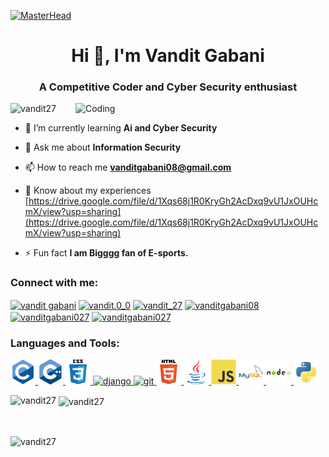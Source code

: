 [![MasterHead](http://lamcdn.net/hopesandfears.com/post-cover/dLYfYLBGDmmQ3DSWcfNk8Q-default.gif)](https://rishavchanda.io)

<h1 align="center">Hi 👋, I'm Vandit Gabani</h1>
<h3 align="center">A Competitive Coder and Cyber Security enthusiast</h3>
<img align="right" alt="Coding" width="400" src="https://c.tenor.com/NOYF3f82b_gAAAAC/programmer.gif">

<p align="left"> <img src="https://komarev.com/ghpvc/?username=vandit27&label=Profile%20views&color=0e75b6&style=flat" alt="vandit27" /> </p>

- 🌱 I’m currently learning **Ai and Cyber Security**

- 💬 Ask me about **Information Security**

- 📫 How to reach me **vanditgabani08@gmail.com**

- 📄 Know about my experiences [https://drive.google.com/file/d/1Xqs68j1R0KryGh2AcDxq9vU1JxOUHcmX/view?usp=sharing](https://drive.google.com/file/d/1Xqs68j1R0KryGh2AcDxq9vU1JxOUHcmX/view?usp=sharing)

- ⚡ Fun fact **I am Bigggg fan of E-sports.**

<h3 align="left">Connect with me:</h3>
<p align="left">
<a href="https://linkedin.com/in/vandit gabani" target="blank"><img align="center" src="https://raw.githubusercontent.com/rahuldkjain/github-profile-readme-generator/master/src/images/icons/Social/linked-in-alt.svg" alt="vandit gabani" height="30" width="40" /></a>
<a href="https://instagram.com/vandit.0_0" target="blank"><img align="center" src="https://raw.githubusercontent.com/rahuldkjain/github-profile-readme-generator/master/src/images/icons/Social/instagram.svg" alt="vandit.0_0" height="30" width="40" /></a>
<a href="https://www.codechef.com/users/vandit_27" target="blank"><img align="center" src="https://cdn.jsdelivr.net/npm/simple-icons@3.1.0/icons/codechef.svg" alt="vandit_27" height="30" width="40" /></a>
<a href="https://www.hackerrank.com/vanditgabani08" target="blank"><img align="center" src="https://raw.githubusercontent.com/rahuldkjain/github-profile-readme-generator/master/src/images/icons/Social/hackerrank.svg" alt="vanditgabani08" height="30" width="40" /></a>
<a href="https://codeforces.com/profile/vanditgabani027" target="blank"><img align="center" src="https://raw.githubusercontent.com/rahuldkjain/github-profile-readme-generator/master/src/images/icons/Social/codeforces.svg" alt="vanditgabani027" height="30" width="40" /></a>
<a href="https://www.leetcode.com/vanditgabani027" target="blank"><img align="center" src="https://raw.githubusercontent.com/rahuldkjain/github-profile-readme-generator/master/src/images/icons/Social/leet-code.svg" alt="vanditgabani027" height="30" width="40" /></a>
</p>

<h3 align="left">Languages and Tools:</h3>
<p align="left"> <a href="https://www.cprogramming.com/" target="_blank" rel="noreferrer"> <img src="https://raw.githubusercontent.com/devicons/devicon/master/icons/c/c-original.svg" alt="c" width="40" height="40"/> </a> <a href="https://www.w3schools.com/cpp/" target="_blank" rel="noreferrer"> <img src="https://raw.githubusercontent.com/devicons/devicon/master/icons/cplusplus/cplusplus-original.svg" alt="cplusplus" width="40" height="40"/> </a> <a href="https://www.w3schools.com/css/" target="_blank" rel="noreferrer"> <img src="https://raw.githubusercontent.com/devicons/devicon/master/icons/css3/css3-original-wordmark.svg" alt="css3" width="40" height="40"/> </a> <a href="https://www.djangoproject.com/" target="_blank" rel="noreferrer"> <img src="https://cdn.worldvectorlogo.com/logos/django.svg" alt="django" width="40" height="40"/> </a> <a href="https://git-scm.com/" target="_blank" rel="noreferrer"> <img src="https://www.vectorlogo.zone/logos/git-scm/git-scm-icon.svg" alt="git" width="40" height="40"/> </a> <a href="https://www.w3.org/html/" target="_blank" rel="noreferrer"> <img src="https://raw.githubusercontent.com/devicons/devicon/master/icons/html5/html5-original-wordmark.svg" alt="html5" width="40" height="40"/> </a> <a href="https://www.java.com" target="_blank" rel="noreferrer"> <img src="https://raw.githubusercontent.com/devicons/devicon/master/icons/java/java-original.svg" alt="java" width="40" height="40"/> </a> <a href="https://developer.mozilla.org/en-US/docs/Web/JavaScript" target="_blank" rel="noreferrer"> <img src="https://raw.githubusercontent.com/devicons/devicon/master/icons/javascript/javascript-original.svg" alt="javascript" width="40" height="40"/> </a> <a href="https://www.mysql.com/" target="_blank" rel="noreferrer"> <img src="https://raw.githubusercontent.com/devicons/devicon/master/icons/mysql/mysql-original-wordmark.svg" alt="mysql" width="40" height="40"/> </a> <a href="https://nodejs.org" target="_blank" rel="noreferrer"> <img src="https://raw.githubusercontent.com/devicons/devicon/master/icons/nodejs/nodejs-original-wordmark.svg" alt="nodejs" width="40" height="40"/> </a> <a href="https://www.python.org" target="_blank" rel="noreferrer"> <img src="https://raw.githubusercontent.com/devicons/devicon/master/icons/python/python-original.svg" alt="python" width="40" height="40"/> </a> </p>

<p><img align="left" src="https://github-readme-stats.vercel.app/api/top-langs?username=vandit27&show_icons=true&locale=en&layout=compact" alt="vandit27" /></p>

<p>&nbsp;<img align="center" src="https://github-readme-stats.vercel.app/api?username=vandit27&show_icons=true&locale=en" alt="vandit27" /></p><br>

<p><img align="center" src="https://github-readme-streak-stats.herokuapp.com/?user=vandit27&" alt="vandit27" /></p>
